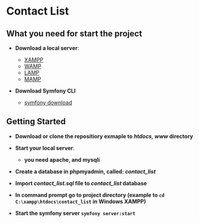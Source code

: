 # Contact List

## What you need for start the project

- **Download a local server**: 
  - [XAMPP](https://www.apachefriends.org/hu/index.html) 
  - [WAMP](https://www.wampserver.com/en/) 
  - [LAMP](https://bitnami.com/stack/lamp/installer) 
  - [MAMP](https://www.mamp.info/en/windows/)

- **Download Symfony CLI**
  - [symfony download](https://symfony.com/download)

## Getting Started

- **Download or clone the repositiory exmaple to <i>htdocs, www</i> directory**
- **Start your local server**:
  - **you need apache, and mysqli**

- **Create a database in phpmyadmin, called: <i>contact_list</i>**
- **Import <i>contact_list.sql</i> file to  <i>contact_list</i> database**
- **In command prompt go to project directory (example to ``` cd C:\xampp\htdocs\contact_list ``` in Windows XAMPP)**
- **Start the symfony server ```symfony server:start```**

  
